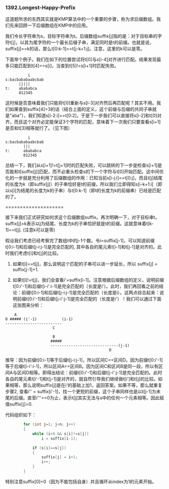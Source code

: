 ### 1392.Longest-Happy-Prefix

这道题所求的东西其实就是KMP算法中的一个重要的步骤，称为求后缀数组。我们先来回顾一下后缀数组在KMP中的应用。

我们令长字符串为s，目标字符串为t。后缀数组suffix[j]指的是：对于目标串的字符t[j]，以其为尾字符的一个最长后缀子串，满足同时是t的前缀。也就是说，suffix[j]==k的话，那么t[0:k-1]==t[j-k+1:j]。注意，这里的k可以是零。

下面举个例子。我们在如下的位置尝试将t[0]与s[i-4]对齐进行匹配。结果发现最多只能匹配到t[4]==s[i]，当查到t[5]!=s[i+1]时匹配失败。
```
          i
s:bacbababaabcbab
      |||||
t:    abababca
      012345
```    
这时候是否意味着我们只能将t[0]重新与s[i-3]对齐然后再匹配呢？其实不用。我们如果查到suffix[4]=3的话（结合上面的定义，这个前缀与后缀的共同子串就是"aba"），我们知道s[i-2:i]==t[0:2]，于是下一步我们可以直接将s[i-2]和t[0]对齐，而且这个对齐必定能保证3个字符的匹配，意味着下一次我们只要查看s[i+1]是否和t[3]相等就行了。（见下图）
```
          i
s:bacbababaabcbab
        |||
t:      abababca
        012345
```    
总结一下，我们从s[i+1]!=t[j+1]时的匹配失败，可以跳转的下一步是检查s[i+1]是否能和t[suffix[j]]匹配，而不必重头检查s的下一个字符与t[0]开始匹配。这中间优化的一步就是充分利用了后缀数组的作用：已知当前s[i-j:i]==t[0:j]，而且t[j]结尾的长度为k（即suffix[j]）的子串恰好是t的前缀，所以我们立即得知s[i-k+1:i]（即以s[i]为结尾的长度为k的子串）与t[0:k-1]（即t的长度为k的前缀串）已经是匹配的了。

====================

接下来我们正式研究如何求这个后缀数组suffix。再次明确一下，对于目标串t，suffix[j]=k表示以j为结尾、长度为k的子串恰好就是t的前缀。这就意味着t[k-1]==t[j]. (注意k可以是零)

假设我们考虑已经考察完了数组t中的j-1个数。令i=suffix[j-1]，可以知道前缀t[0:i-1]和后缀t[j-i:j-1]是完全匹配的, 其中各自的尾元素t[i-1]和t[j-1]是对齐的。此时我们考虑t[i]和t[j]的比较。

1. 如果t[i]==t[j]，那么说明这个匹配的子串可以进一步延长，所以 suffix[j] = suffix[j-1]+1.

2. 如果t[i]!=t[j]，我们会查看i'=suffix[i-1]。注意根据后缀数组的定义，说明前缀t[0:i'-1]和后缀t[i-i':i-1]是完全匹配的（长度是i'）。此时，我们再回看之前的结论：前缀t[0:i-1]和后缀t[j-i:j-1]是完全匹配的（长度是i）。这两点综合起来：说明前缀t[0:i'-1]和后缀t[j-i':j-1]是完全匹配的（长度是i'）！我们可以通过下面这张图来分析：
```
    A
0 ##### (i'-1)           (i-1)
-------------------------
                     C

                     B
                    #####
                    ------------------------------(j-1)
                                              D
```
推导：因为前缀t[0:i-1]等于后缀t[j-i:j-1]，所以区间C==区间D。因为前缀t[0:i'-1]等于后缀t[i-i':i-1]，所以区间A==区间B。因为区间C和区间B是同一段，所以有区间A与区间D相等。即得出结论：前缀t[0:i'-1]和后缀t[j-i':j-1]是完全匹配的。此时各自的尾元素t[i'-1]和t[j-1]是对齐的，就自然引导我们继续做t[i']和t[j]的比较。如果相等，那么说明suffix[j]是在i'的基础上加1，返回答案。如果不等，那么就重复步骤2, 查看i'' = suffix[i'-1]，找一个更短的前缀，这个子串同样也是以t[j-1]为末尾的后缀。直至i'''==0为止，表示t[j]其实无法与s中的任何一个元素相等。因此赋值suffix[j]=0.

代码组织如下：
```cpp
        for (int j=1; j<n; j++)
        {
            while (i>0 && s[i]!=s[j])
                i = suffix[i-1];
            
            if (s[i]==s[j])
            {
                suffix[j] = i+1;
                i++;
            }                
        }
```        
特别注意suffix[0]=0（因为不能包括自身）并且循环从index为1的元素开始。
